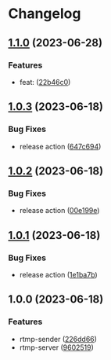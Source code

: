 # Changelog

## [1.1.0](https://github.com/shiron4710/rtmp-container/compare/v1.0.3...v1.1.0) (2023-06-28)


### Features

* feat:  ([22b46c0](https://github.com/shiron4710/rtmp-container/commit/22b46c09ada083e4ab8f66f4dcb0ee0d9f0f0c90))

## [1.0.3](https://github.com/shiron4710/rtmp-container/compare/v1.0.2...v1.0.3) (2023-06-18)


### Bug Fixes

* release action ([647c694](https://github.com/shiron4710/rtmp-container/commit/647c6944abaa1775a3aba698e8d1d8c484959f92))

## [1.0.2](https://github.com/shiron4710/rtmp-container/compare/v1.0.1...v1.0.2) (2023-06-18)


### Bug Fixes

* release action ([00e199e](https://github.com/shiron4710/rtmp-container/commit/00e199ec646dae2c45f991191bb6b3b42f99bea7))

## [1.0.1](https://github.com/shiron4710/rtmp-container/compare/v1.0.0...v1.0.1) (2023-06-18)


### Bug Fixes

* release action ([1e1ba7b](https://github.com/shiron4710/rtmp-container/commit/1e1ba7bdb8f49297e275c8ad02340a48ceee6187))

## 1.0.0 (2023-06-18)


### Features

* rtmp-sender ([226dd66](https://github.com/shiron4710/rtmp-container/commit/226dd66aa8dfd548878e51777433e2d486333fcf))
* rtmp-server ([9602519](https://github.com/shiron4710/rtmp-container/commit/96025194c42d2518ef4c26fed3c4ddb8160c8860))
